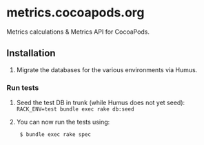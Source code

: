 metrics.cocoapods.org
=====================

Metrics calculations & Metrics API for CocoaPods.

## Installation

1. Migrate the databases for the various environments via Humus.

### Run tests

1. Seed the test DB in trunk (while Humus does not yet seed): `RACK_ENV=test bundle exec rake db:seed`

2. You can now run the tests using:

		$ bundle exec rake spec


[1]: https://github.com/CocoaPods/trunk.cocoapods.org